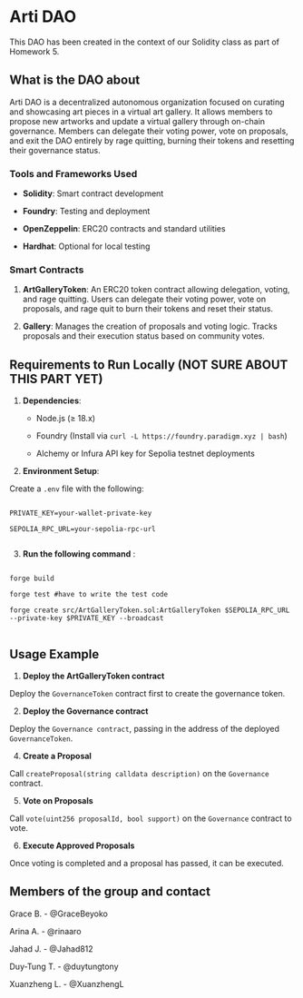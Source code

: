# Arti DAO
 

 
This DAO has been created in the context of our Solidity class as part of Homework 5.
 

 
## What is the DAO about
 
Arti DAO is a decentralized autonomous organization focused on curating and showcasing art pieces in a virtual art gallery. It allows members to propose new artworks and update a virtual gallery through on-chain governance. Members can delegate their voting power, vote on proposals, and exit the DAO entirely by rage quitting, burning their tokens and resetting their governance status.
 

 
### Tools and Frameworks Used
 
- **Solidity**: Smart contract development
 
- **Foundry**: Testing and deployment
 
- **OpenZeppelin**: ERC20 contracts and standard utilities
 
- **Hardhat**: Optional for local testing
 

 
### Smart Contracts
 
1. **ArtGalleryToken**: An ERC20 token contract allowing delegation, voting, and rage quitting. Users can delegate their voting power, vote on proposals, and rage quit to burn their tokens and reset their status.
 
2. **Gallery**: Manages the creation of proposals and voting logic. Tracks proposals and their execution status based on community votes.

 
## Requirements to Run Locally (NOT SURE ABOUT THIS PART YET)
 
1. **Dependencies**:
 
   - Node.js (≥ 18.x)
 
   - Foundry (Install via `curl -L https://foundry.paradigm.xyz | bash`)
 
   - Alchemy or Infura API key for Sepolia testnet deployments
 

 
2. **Environment Setup**:
 
Create a `.env` file with the following:
 
```plaintext
 
PRIVATE_KEY=your-wallet-private-key
 
SEPOLIA_RPC_URL=your-sepolia-rpc-url
 
```
 
3. **Run the following command** : 
 
```plaintext
 
forge build
 
forge test #have to write the test code

forge create src/ArtGalleryToken.sol:ArtGalleryToken $SEPOLIA_RPC_URL --private-key $PRIVATE_KEY --broadcast
 
```
 

 
## Usage Example 

1. **Deploy the ArtGalleryToken contract**

Deploy the `GovernanceToken` contract first to create the governance token.

2. **Deploy the Governance contract**

Deploy the `Governance contract`, passing in the address of the deployed `GovernanceToken`.

4. **Create a Proposal**

Call `createProposal(string calldata description)` on the `Governance` contract.

5. **Vote on Proposals**

Call `vote(uint256 proposalId, bool support)` on the `Governance` contract to vote.

6. **Execute Approved Proposals**

Once voting is completed and a proposal has passed, it can be executed.
 


 
## Members of the group and contact
 
Grace B. - @GraceBeyoko <br> 
 
Arina A. - @rinaaro <br>

Jahad J. - @Jahad812 <br>

Duy-Tung T. - @duytungtony <br>

Xuanzheng L. - @XuanzhengL <br>
